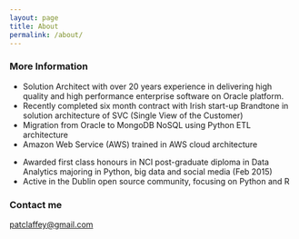 ```yaml
---
layout: page
title: About
permalink: /about/
---
```



### More Information

- Solution Architect with over 20 years experience in delivering high quality and high performance enterprise software on Oracle platform.   
- Recently completed six month contract with Irish start-up Brandtone in solution architecture of SVC (Single View of the Customer)   
- Migration from Oracle to MongoDB NoSQL using Python ETL architecture    
- Amazon Web Service (AWS) trained in AWS cloud architecture  
+ Awarded first class honours in NCI post-graduate diploma in Data Analytics majoring in Python, big data and social media (Feb 2015)  
+ Active in the Dublin open source community, focusing on Python and R

### Contact me

[patclaffey@gmail.com](mailto:patclaffey@gmail)